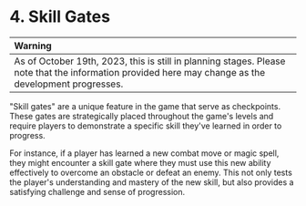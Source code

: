# 4. Skill Gates

| Warning |
|:------------------|
| As of October 19th, 2023, this is still in planning stages. Please note that the information provided here may change as the development progresses. |

"Skill gates" are a unique feature in the game that serve as checkpoints. These gates are strategically placed throughout the game's levels and require players to demonstrate a specific skill they've learned in order to progress.

For instance, if a player has learned a new combat move or magic spell, they might encounter a skill gate where they must use this new ability effectively to overcome an obstacle or defeat an enemy. This not only tests the player's understanding and mastery of the new skill, but also provides a satisfying challenge and sense of progression.
